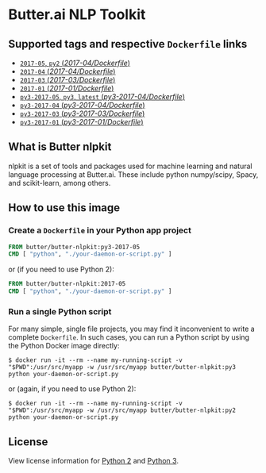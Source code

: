 Butter.ai NLP Toolkit
=====================

## Supported tags and respective `Dockerfile` links

-	[`2017-05`, `py2` (*2017-04/Dockerfile*)](https://github.com/butter/docker-butter-nlpkit/blob/16cfc18bff5f73f2b09ef527955aedd6ab0153d2/py2/2017-05/Dockerfile)
-	[`2017-04` (*2017-04/Dockerfile*)](https://github.com/butter/docker-butter-nlpkit/blob/22e06981b57b9eb42d2b01f68c3ff48bd7dcf924/py2/2017-04/Dockerfile)
-	[`2017-03` (*2017-03/Dockerfile*)](https://github.com/butter/docker-butter-nlpkit/blob/b1e5ad481f7d5e99f33fc9d0ad06bfe05a115f19/py2/2017-03/Dockerfile)
-	[`2017-01` (*2017-01/Dockerfile*)](https://github.com/butter/docker-butter-nlpkit/blob/5eb7fae3b14a45e6ffcff4a683dd9d1790943459/py2/2017-01/Dockerfile)
-	[`py3-2017-05`, `py3`, `latest` (*py3-2017-04/Dockerfile*)](https://github.com/butter/docker-butter-nlpkit/blob/16cfc18bff5f73f2b09ef527955aedd6ab0153d2/py3/2017-05/Dockerfile)
-	[`py3-2017-04` (*py3-2017-04/Dockerfile*)](https://github.com/butter/docker-butter-nlpkit/blob/22e06981b57b9eb42d2b01f68c3ff48bd7dcf924/py3/2017-04/Dockerfile)
-	[`py3-2017-03` (*py3-2017-03/Dockerfile*)](https://github.com/butter/docker-butter-nlpkit/blob/b1e5ad481f7d5e99f33fc9d0ad06bfe05a115f19/py3/2017-03/Dockerfile)
-	[`py3-2017-01` (*py3-2017-01/Dockerfile*)](https://github.com/butter/docker-butter-nlpkit/blob/5eb7fae3b14a45e6ffcff4a683dd9d1790943459/py3/2017-01/Dockerfile)

## What is Butter nlpkit

nlpkit is a set of tools and packages used for machine learning and natural language processing at Butter.ai. These include python numpy/scipy, Spacy, and scikit-learn, among others.

## How to use this image

### Create a `Dockerfile` in your Python app project

```dockerfile
FROM butter/butter-nlpkit:py3-2017-05
CMD [ "python", "./your-daemon-or-script.py" ]
```

or (if you need to use Python 2):

```dockerfile
FROM butter/butter-nlpkit:2017-05
CMD [ "python", "./your-daemon-or-script.py" ]
```

### Run a single Python script

For many simple, single file projects, you may find it inconvenient to write a complete `Dockerfile`. In such cases, you can run a Python script by using the Python Docker image directly:

```console
$ docker run -it --rm --name my-running-script -v "$PWD":/usr/src/myapp -w /usr/src/myapp butter/butter-nlpkit:py3 python your-daemon-or-script.py
```

or (again, if you need to use Python 2):

```console
$ docker run -it --rm --name my-running-script -v "$PWD":/usr/src/myapp -w /usr/src/myapp butter/butter-nlpkit:py2 python your-daemon-or-script.py
```

## License

View license information for [Python 2](https://docs.python.org/2/license.html) and [Python 3](https://docs.python.org/3/license.html).
